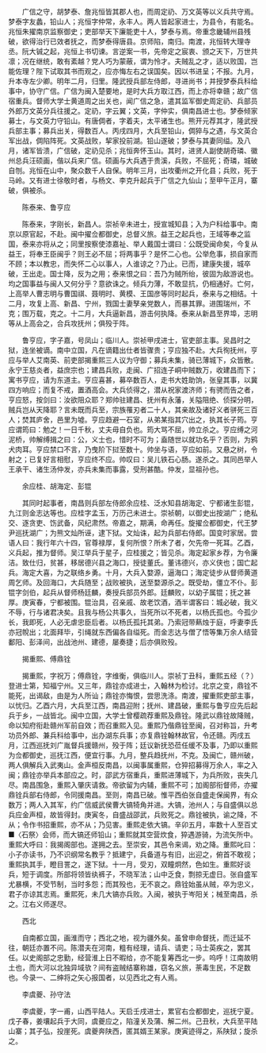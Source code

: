 <!-- { "loadSidebar": true } -->
　　广信之守，胡梦泰、詹兆恒皆其郡人也，而周定礽、万文英等以义兵共守焉。梦泰字友蠡，铅山人；兆恒字仲常，永丰人。两人皆起家进士，为县令，有能名。兆恒朱擢南京监察御史；吏部举天下廉能吏十人，梦泰与焉。帝重念畿辅州县残破，欲得治行已效者抚之，而梦泰得唐县。京师陷，南归。南渡，兆恒转大理寺丞。阮大铖之起，兆恒上书切谏。言逆案一书，先帝定之宸衷、颁之天下，万世共凛；况在继统，敢有紊越？党人巧为蒙蔽，谓为怜才。夫贼乱之才，适以败国，岂能佐理？陛下试取其书而观之，应亦悔左右之误国矣。因以书进呈；不报。九月，升本寺左少卿。明年二月，归里。隆武授兵部左侍郎，寻进尚书；并授梦泰兵科给事中，协守广信。广信为闽入楚要地，是时大兵方取江西，而上亦将幸赣；故广信宿重兵。督师大学士黄道周之出关也，闻广信之急，遣其监军御史周定礽、兵部员外郎万文英分兵往援之。定礽，字云翼；文英，字仲实，俱南昌进士也。梦泰倾家募士，与文英力守铅山。有唐倜者，字着夫，太平诸生也。熊开元荐其才，隆武授兵部主事；募兵出关，得数百人。丙戌四月，大兵至铅山，倜猝与之遇，与文英合军出战，倜陷阵死。文英战败，挈家投前湖。铅山遂破；梦泰与其妻同缢。及八月，诸军皆溃，广信破，定礽见杀；兆恒奔怀玉山。其时，进贤人副使胡奇璘、徽州总兵汪硕画，偕以兵来广信。硕画与大兵遇于贵溪，兵败，不屈死；奇璘，城破自刎。兆恒在山中，聚众数千人自保。明年三月，出攻衢州之开化县；兵败，死于马岭。又有进士徐敬时者，与杨文、李克升起兵于广信之九仙山；至甲午正月，寨破，俱被杀。

　　陈泰来、鲁亨应

　　陈泰来，字刚长，新昌人。崇祯辛未进士，授宣城知县；入为户科给事中。南京以原官起，不赴。闽中擢佥都御史，总督义旅。益王之起兵也，王域等奉之监国，泰来亦将从之；同里按察使漆嘉祉、举人戴国士谓曰：公既受闽命矣，今复从益王，将奉王臣闽乎？则王必不屈；将两事乎？是怀二心也。公举危事，损自家而不顾；本以教忠，而失怀二心以事人，人谁谅之？乃止。已而，建康失援，城卒破，王出走。国士降，反为之用；泰来恨之曰：吾乃为贼所绐，彼固为敌游说也。均之国事益与闽人又何分乎？意欲诛之。倾兵力薄，不敢显抗，仍相通好。亡何，上高举人曹志明与曹国祺、聂明时、黄模、王国彦等同时起兵，泰来与之相结。十二月，攻复上高、新昌、宁州，戮国士妻孥亲党数人，而暴其罪。进围瑞州，不克；围万载，克之。十二月，大兵逼新昌，游击何执降。泰来从新昌至界埠，志明等从上高会之，合兵攻抚州；俱殁于阵。

　　鲁亨应，字子嘉，号凤山；临川人。崇祯甲戌进士，官吏部主事。吴昌时之狱，连坐被谪。南中立国，凡在谪籍出仕者皆骤贵；亨应独不赴。大兵徇抚州，亨应与举人艾南英、前吏部揭重熙三人议为守御；募兵未集，骑已薄城下，众皆散。永宁王慈炎者，益庶宗也；建昌兵败，走闽、广招连子峒中贼数万，收建昌而下；寓书亨应，请为东道主。亨应喜甚，募卒数百人，走书大姓助饷，张皇其事，以冀四方响应；而复不戒，置酒高会。大兵侦得之，潜从祝家渡济师；有骋而告之者，亨应怒，按剑曰：汝欲阻众耶？郑帅驻建昌、抚州有永藩，关隘阻绝、侦探分明，贼兵岂从天降耶？言未既而兵至，宗族罹刃者二十人，其亲故及诸好义者骈死三百人；焚其庐舍，邑里为墟。亨应趋避一石室，从弟某指其穴出之，执其长子筠。亨应谓筠曰：勉之！一日千秋，丈夫毋自负也。筠大骂不屈，帅立杀之。亨应缚之河泥桥，帅解缚揖之曰：公，义士也，惜时不可为；盍随世以就功名乎？否则，为鸦犬肉耳。亨应禁口不言，乃曳阶下挝至数十。帅坐与语，亨应如前。又悬之树，令射之；已复好言相慰，亨应终不应。帅叹曰：吴儿铁石心肠。遂杀之。其同邑举人王承干、诸生汤仲发，亦兵未集而事露，受刑甚酷。仲发，显祖孙也。

　　余应桂、胡海定、彭锟

　　其同时起事者，南昌则兵部左侍郎余应桂、泛水知县胡海定、宁都诸生彭锟，九江则金志达等也。应桂字孟玉，万历己未进士。崇祯朝，以御史出按湖广；绝私交、逐贪吏、饬武备，风纪肃然。帝嘉之，期满，命再任。旋擢佥都御史，代王梦尹巡抚湖广；为熊文灿所诬，逮下狱。文灿诛，起为兵部右侍郎。国变时家居。尝语人曰：我行年六十四，官尊禄厚，复何所恨？所未了者，欠先帝一死耳。乙酉，义兵起，推为督师。吴江举兵于星子，应桂援之；皆见杀。海定起家乡荐，为令廉洁。致仕归，贫甚，移居德兴县之海口，授徒董氏。董讳德兴，亦义侠也；国亡起兵。海定大喜，为之联络乡勇。十月，大兵入婺源，逼海口；海定徒步从督师黄道周乞师。及回海口，大兵随至；战败被执，送至婺源杀之。既受劫，僵立不仆。彭锟字剑伯，起兵从督师杨廷麟，奏授兵部员外郎。廷麟败，以幼子属锟；抚之甚厚。庚寅春，宁都被围。锟治具，召亲戚、故老饮酒，酒半谓客曰：城必破，我义不辱，行与诸君决矣。且我与杨公共事久，当死所以不死者，以杨氏孤也。今孤少长，我即死，人必无虐忠臣后者。以杨氏孤托其弟。乃索冠带爇烛于庭，呼妻李氏亦冠帨出；北面拜毕，引绳就东西偏各自缢死。而金志达与僧了悟等集万余人结营鄱阳、彭泽间，出战池州、建德，屡奏捷；后亦俱败殁。

　　揭重熙、傅鼎铨

　　揭重熙，字祝万；傅鼎铨，字维衡，俱临川人。崇祯丁丑科，重熙五经（？）登进士第，知福宁州。又三年，鼎铨亦成进士，入翰林为检讨。北京之变，鼎铨不能死，出谒敌，由是为人所讪；鼎铨亦悔恨，尝思洗涤。南渡，擢重熙吏部主事，以忧归。乙酉六月，大兵至江西，南昌迎附；抚州、建昌破，重熙与鲁亨应先后起兵于乡，一战皆北。闽中立国，大学士曾樱疏荐重熙及鼎铨。隆武以鼎铨故降贼，命以知府衔赴赣州军前自效；而召重熙入见。重熙乃偕鼎铨至闽，召对称旨，升考功员外郎、兼兵科给事中，出办湖东兵事；亦复鼎铨翰林故官，令还赣。丙戌五月，江西巡抚刘广胤督兵援赣州，殁于阵；廷议新抚恐莅任缓不及事，乃即以重熙为佥都御史，巡抚江西，便宜行事。九月，整兵趋抚州，不克。及闽亡，赣州破，两人俱解兵入武夷山。金声桓反南昌，以闽事属重熙，仓猝招募得万余人，率之入闽；鼎铨亦举兵本部应之。时，邵武方宿重兵，重熙进薄城下，为兵所败，丧失几尽。南昌围急，重熙入肇庆请救。帝欲留为内辅，重熙不可；加阁部衔督师，亦擢鼎铨兵部右侍郎，令同援南昌。至则，南昌已破。惟平西伯张自盛走保闽界，有众数万；两人入其军，约广信威武侯曹大镐犄角并进。大镐，池州人；与自盛俱以总兵应金声桓，故皆得封。庚寅冬，自盛战邵武，兵败死之。鼎铨被执，谕之降，不从；令作书招重熙，亦不从；乃见害。重熙走依大镐。辛卯五月，率数十人至百丈■〈石祭〉会师，而大镐还师铅山；重熙就其空营炊食，猝遇游骑，为流矢所中。重熙大呼曰：我揭阁部也。遂拥之去。至崇安，其邑令来谒，劝之降。重熙叱曰：小子亦读书，乃不识纲常名教乎？抵建宁，兵备道与有旧，出迎之，俯首不敢视；重熙执其手，瞪目詈之，遂下狱。十一月，受刃，双瞳炯然，色如生。重熙好谈兵，短于调度。所部将领皆纨裤子，不晓军法；山中乏食，剽掠无虚日。张自盛军尤暴横，不受节制，当时多怨；而其殁也，无不哀之。鼎铨始虽从贼，卒为忠义，君子亦谅其志焉。重熙死，未几大镐亦兵败。入闽，被执于岑阳关；械至南昌，杀之。江右义师遂尽。

　　西北

　　自南都立国，画淮而守；西北之地，视为疆外矣。虽曾申命督抚，而迁延不往，朝廷亦置不问。陈潜夫在河南，粗有经理，请兵、请吏；马士英疾之，罢其任。以史阁部之忠勤，经营淮上日不暇给，亦不能复筹西北一步。呜呼！江南故明土也，而大河以北独异域欤？间有盗贼结寨称雄，窃名义旅，荼毒生民，不足数也。今录一、二绅将之矢心报国者，以见西北之有人焉。

　　李虞夔、孙守法

　　李虞夔，字一甫，山西平陆人。天启壬戌进士，累官右佥都御史，巡抚宁夏。戊子春，姜壤起兵于大同，虞夔应之，陷潼关及蒲、解二州。己丑秋，大兵至平陆山寨；其子弘，投崖死。虞夔奔陕西，匿其婿王某家。庚寅迹得之，系陕狱；旋杀之。

